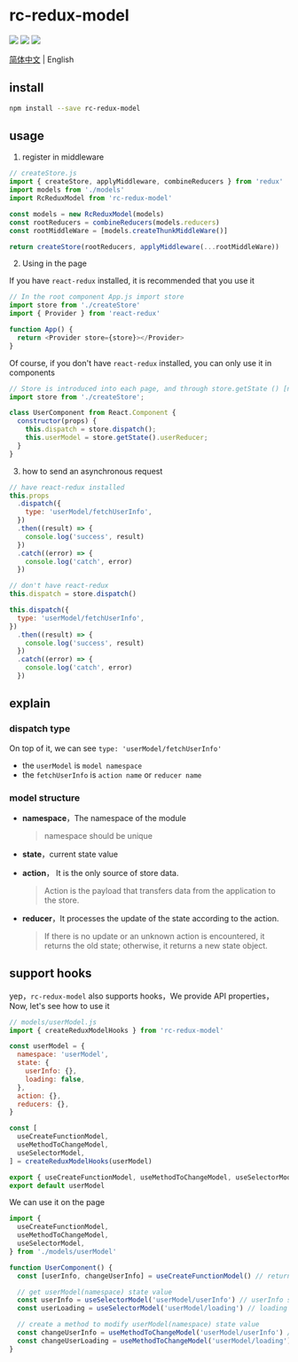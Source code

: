 # rc-redux-model

<img src="https://img.shields.io/badge/rc--redux--modal-v0.0.1-blue" />

<img src="https://img.shields.io/badge/redux-^4.0.1-yellow" />

<img src="https://img.shields.io/badge/author-PDK-inactive" />

[简体中文](./README.md) | English

## install

```bash
npm install --save rc-redux-model
```

## usage

1. register in middleware

```js
// createStore.js
import { createStore, applyMiddleware, combineReducers } from 'redux'
import models from './models'
import RcReduxModel from 'rc-redux-model'

const models = new RcReduxModel(models)
const rootReducers = combineReducers(models.reducers)
const rootMiddleWare = [models.createThunkMiddleWare()]

return createStore(rootReducers, applyMiddleware(...rootMiddleWare))
```

2. Using in the page

If you have `react-redux` installed, it is recommended that you use it

```js
// In the root component App.js import store
import store from './createStore'
import { Provider } from 'react-redux'

function App() {
  return <Provider store={store}></Provider>
}
```

Of course, if you don't have `react-redux` installed, you can only use it in components

```js
// Store is introduced into each page, and through store.getState () [namespace] gets the current state
import store from './createStore';

class UserComponent from React.Component {
  constructor(props) {
    this.dispatch = store.dispatch();
    this.userModel = store.getState().userReducer;
  }
}
```

3. how to send an asynchronous request

```js
// have react-redux installed
this.props
  .dispatch({
    type: 'userModel/fetchUserInfo',
  })
  .then((result) => {
    console.log('success', result)
  })
  .catch((error) => {
    console.log('catch', error)
  })

// don't have react-redux
this.dispatch = store.dispatch()

this.dispatch({
  type: 'userModel/fetchUserInfo',
})
  .then((result) => {
    console.log('success', result)
  })
  .catch((error) => {
    console.log('catch', error)
  })
```

## explain

### dispatch type

On top of it, we can see `type: 'userModel/fetchUserInfo'`

- the `userModel` is `model namespace`
- the `fetchUserInfo` is `action name` or `reducer name`

### model structure

- **namespace**，The namespace of the module

  > namespace should be unique

- **state**，current state value

- **action**， It is the only source of store data.

  > Action is the payload that transfers data from the application to the store.

- **reducer**，It processes the update of the state according to the action.
  > If there is no update or an unknown action is encountered, it returns the old state; otherwise, it returns a new state object.

## support hooks

yep，`rc-redux-model` also supports hooks，We provide API properties，Now, let's see how to use it

```js
// models/userModel.js
import { createReduxModelHooks } from 'rc-redux-model'

const userModel = {
  namespace: 'userModel',
  state: {
    userInfo: {},
    loading: false,
  },
  action: {},
  reducers: {},
}

const [
  useCreateFunctionModel,
  useMethodToChangeModel,
  useSelectorModel,
] = createReduxModelHooks(userModel)

export { useCreateFunctionModel, useMethodToChangeModel, useSelectorModel }
export default userModel
```

We can use it on the page

```js
import {
  useCreateFunctionModel,
  useMethodToChangeModel,
  useSelectorModel,
} from './models/userModel'

function UserComponent() {
  const [userInfo, changeUserInfo] = useCreateFunctionModel() // return userInfo state and change userInfo function

  // get userModel(namespace) state value
  const userInfo = useSelectorModel('userModel/userInfo') // userInfo state value
  const userLoading = useSelectorModel('userModel/loading') // loading state value

  // create a method to modify userModel(namespace) state value
  const changeUserInfo = useMethodToChangeModel('userModel/userInfo') // change userInfo state value
  const changeUserLoading = useMethodToChangeModel('userModel/loading') // change loading state value
}
```
